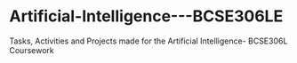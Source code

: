 # Artificial-Intelligence---BCSE306LE
Tasks, Activities and Projects made for the Artificial Intelligence- BCSE306L Coursework
